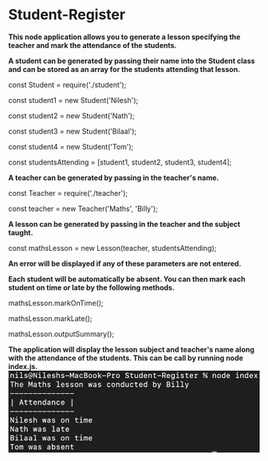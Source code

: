 # Student-Register

**This node application allows you to generate a lesson specifying the teacher and mark the attendance of the students.**

**A student can be generated by passing their name into the Student class and can be stored as an array for the students attending that lesson.**

const Student = require('./student');


const student1 = new Student('Nilesh');

const student2 = new Student('Nath');

const student3 = new Student('Bilaal');

const student4 = new Student('Tom');

const studentsAttending = [student1, student2, student3, student4];

**A teacher can be generated by passing in the teacher's name.**

const Teacher = require('./teacher');

const teacher = new Teacher('Maths', 'Billy');

**A lesson can be generated by passing in the teacher and the subject taught.**

const mathsLesson = new Lesson(teacher, studentsAttending);

**An error will be displayed if any of these parameters are not entered.**

**Each student will be automatically be absent. You can then mark each student on time or late by the following methods.**

mathsLesson.markOnTime();

mathsLesson.markLate();

mathsLesson.outputSummary();

**The application will display the lesson subject and teacher's name along with the attendance of the students. This can be call by running __node__ __index.js__.**
![screenshot](assets/Screenshot-6.png)
